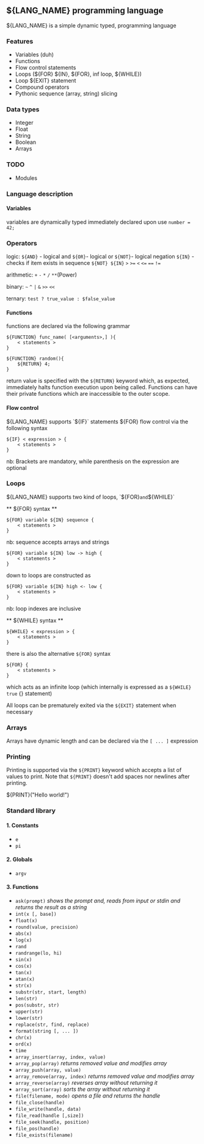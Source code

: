 ## ${LANG_NAME} programming language
${LANG_NAME} is a simple dynamic typed, programming language


### Features ###
* Variables (duh)
* Functions
* Flow control statements
* Loops (${FOR} ${IN}, ${FOR}, inf loop, ${WHILE})
* Loop ${EXIT} statement
* Compound operators
* Pythonic sequence (array, string) slicing

### Data types ###
* Integer
* Float
* String
* Boolean
* Arrays

### TODO ###
* Modules


### Language description ###

#### Variables ####

variables are dynamically typed immediately declared upon use `number = 42;`

### Operators ###

logic: `${AND}` - logical and `${OR}`- logical or `${NOT}`- logical negation `${IN}` - checks if item exists in sequence `${NOT} ${IN}` `>` `>=` `<` `<=` `==` `!=`

arithmetic: `+` `-` `*` `/` `**`(Power)

binary: `~` `^` `|` `&` `>>` `<<`

ternary: `test ? true_value : $false_value`

#### Functions ####

functions are declared via the following grammar

    ${FUNCTION} func_name( [<arguments>,] ){
        < statements >
    }

    ${FUNCTION} random(){
        ${RETURN} 4;
    }

return value is specified with the `${RETURN}` keyword which, as expected, immediately halts function execution upon being called. Functions can have their private functions which are inaccessible to the outer scope.

#### Flow control ####

${LANG_NAME} supports `${IF}` statements ${FOR} flow control via the following syntax

    ${IF} < expression > {
        < statements >
    }

nb: Brackets are mandatory, while parenthesis on the expression are optional


### Loops ###

${LANG_NAME} supports two kind of loops, `${FOR}` and `${WHILE}`

** ${FOR} syntax **

    ${FOR} variable ${IN} sequence {
        < statements >
    }

nb: sequence accepts arrays and strings

    ${FOR} variable ${IN} low -> high {
        < statements >
    }

down to loops are constructed as

    ${FOR} variable ${IN} high <- low {
        < statements >
    }

nb: loop indexes are inclusive

** ${WHILE} syntax **

    ${WHILE} < expression > {
        < statements >
    }

there is also the alternative `${FOR}` syntax

    ${FOR} {
        < statements >
    }

which acts as an infinite loop (which internally is expressed as a `${WHILE} true` {} statement)

All loops can be prematurely exited via the `${EXIT}` statement when necessary


### Arrays ###

Arrays have dynamic length and can be declared via the  `[ ... ]` expression


### Printing ###

Printing is supported via the `${PRINT}` keyword which accepts a list of values to print. Note that `${PRINT}` doesn't
add spaces nor newlines after printing.

${PRINT}("Hello world!")


### Standard library ###

#### 1. Constants ###

* `e`
* `pi`

#### 2. Globals

* `argv`

#### 3. Functions

* `ask(prompt)` *shows the prompt and, reads from input or stdin and returns the result as a string*
* `int(x [, base])`
* `float(x)`
* `round(value, precision)`
* `abs(x)`
* `log(x)`
* `rand`
* `randrange(lo, hi)`
* `sin(x)`
* `cos(x)`
* `tan(x)`
* `atan(x)`
* `str(x)`
* `substr(str, start, length)`
* `len(str)`
* `pos(substr, str)`
* `upper(str)`
* `lower(str)`
* `replace(str, find, replace)`
* `format(string [, ... ])`
* `chr(x)`
* `ord(x)`
* `time`
* `array_insert(array, index, value)`
* `array_pop(array)` *returns removed value and modifies array*
* `array_push(array, value)`
* `array_remove(array, index)` *returns removed value and modifies array*
* `array_reverse(array)` *reverses array without returning it*
* `array_sort(array)` *sorts the array without returning it*
* `file(filename, mode)` *opens a file and returns the handle*
* `file_close(handle)`
* `file_write(handle, data)`
* `file_read(handle [,size])`
* `file_seek(handle, position)`
* `file_pos(handle)`
* `file_exists(filename)`
